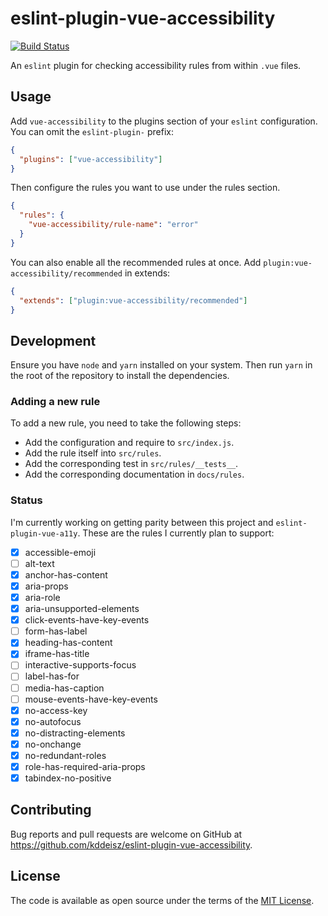 # eslint-plugin-vue-accessibility

[![Build Status](https://github.com/kddeisz/eslint-plugin-vue-accessibility/workflows/Main/badge.svg)](https://github.com/kddeisz/eslint-plugin-vue-accessibility/actions)

An `eslint` plugin for checking accessibility rules from within `.vue` files.

## Usage

Add `vue-accessibility` to the plugins section of your `eslint` configuration. You can omit the `eslint-plugin-` prefix:

```json
{
  "plugins": ["vue-accessibility"]
}
```

Then configure the rules you want to use under the rules section.

```json
{
  "rules": {
    "vue-accessibility/rule-name": "error"
  }
}
```

You can also enable all the recommended rules at once. Add `plugin:vue-accessibility/recommended` in extends:

```json
{
  "extends": ["plugin:vue-accessibility/recommended"]
}
```

## Development

Ensure you have `node` and `yarn` installed on your system. Then run `yarn` in the root of the repository to install the dependencies.

### Adding a new rule

To add a new rule, you need to take the following steps:

- Add the configuration and require to `src/index.js`.
- Add the rule itself into `src/rules`.
- Add the corresponding test in `src/rules/__tests__`.
- Add the corresponding documentation in `docs/rules`.

### Status

I'm currently working on getting parity between this project and `eslint-plugin-vue-a11y`. These are the rules I currently plan to support:

- [x] accessible-emoji
- [ ] alt-text
- [x] anchor-has-content
- [x] aria-props
- [x] aria-role
- [x] aria-unsupported-elements
- [x] click-events-have-key-events
- [ ] form-has-label
- [x] heading-has-content
- [x] iframe-has-title
- [ ] interactive-supports-focus
- [ ] label-has-for
- [ ] media-has-caption
- [ ] mouse-events-have-key-events
- [x] no-access-key
- [x] no-autofocus
- [x] no-distracting-elements
- [x] no-onchange
- [x] no-redundant-roles
- [x] role-has-required-aria-props
- [x] tabindex-no-positive

## Contributing

Bug reports and pull requests are welcome on GitHub at https://github.com/kddeisz/eslint-plugin-vue-accessibility.

## License

The code is available as open source under the terms of the [MIT License](https://opensource.org/licenses/MIT).
